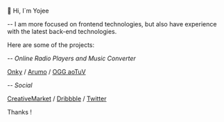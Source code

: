 
👋 Hi, I`m Yojee    

-- I am more focused on frontend technologies, but also have experience with the latest back-end technologies. 

Here are some of the projects:

-- *Online Radio Players and Music Converter*   

[Onky](https://github.com/yojeero/onky) / [Arumo](https://github.com/yojeero/arumo) / [OGG aoTuV](https://github.com/yojeero/OGG-converter)

-- *Social*   

[CreativeMarket](https://creativemarket.com/yojeero/) / [Dribbble](https://dribbble.com/yojeero/) / [Twitter](https://twitter.com/yojeero)

Thanks ! 
